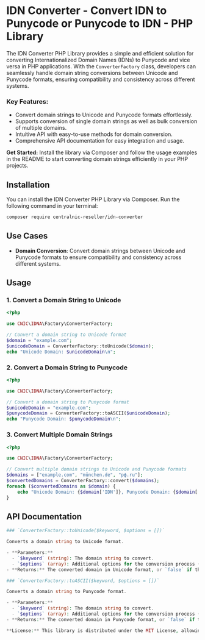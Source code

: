 # IDN Converter - Convert IDN to Punycode or Punycode to IDN - PHP Library

The IDN Converter PHP Library provides a simple and efficient solution for converting Internationalized Domain Names (IDNs) to Punycode and vice versa in PHP applications. With the `ConverterFactory` class, developers can seamlessly handle domain string conversions between Unicode and Punycode formats, ensuring compatibility and consistency across different systems.

### Key Features:
- Convert domain strings to Unicode and Punycode formats effortlessly.
- Supports conversion of single domain strings as well as bulk conversion of multiple domains.
- Intuitive API with easy-to-use methods for domain conversion.
- Comprehensive API documentation for easy integration and usage.

**Get Started:** Install the library via Composer and follow the usage examples in the README to start converting domain strings efficiently in your PHP projects.

## Installation

You can install the IDN Converter PHP Library via Composer. Run the following command in your terminal:

```bash
composer require centralnic-reseller/idn-converter
```

## Use Cases

- **Domain Conversion**: Convert domain strings between Unicode and Punycode formats to ensure compatibility and consistency across different systems.

## Usage

### 1. Convert a Domain String to Unicode

```php
<?php

use CNIC\IDNA\Factory\ConverterFactory;

// Convert a domain string to Unicode format
$domain = "example.com";
$unicodeDomain = ConverterFactory::toUnicode($domain);
echo "Unicode Domain: $unicodeDomain\n";
```

### 2. Convert a Domain String to Punycode

```php
<?php

use CNIC\IDNA\Factory\ConverterFactory;

// Convert a domain string to Punycode format
$unicodeDomain = "example.com";
$punycodeDomain = ConverterFactory::toASCII($unicodeDomain);
echo "Punycode Domain: $punycodeDomain\n";
```

### 3. Convert Multiple Domain Strings

```php
<?php

use CNIC\IDNA\Factory\ConverterFactory;

// Convert multiple domain strings to Unicode and Punycode formats
$domains = ["example.com", "münchen.de", "рф.ru"];
$convertedDomains = ConverterFactory::convert($domains);
foreach ($convertedDomains as $domain) {
    echo "Unicode Domain: {$domain['IDN']}, Punycode Domain: {$domain['PUNYCODE']}\n";
}
```

## API Documentation

```php
### `ConverterFactory::toUnicode($keyword, $options = [])`

Converts a domain string to Unicode format.

- **Parameters:**
  - `$keyword` (string): The domain string to convert.
  - `$options` (array): Additional options for the conversion process (optional).
- **Returns:** The converted domain in Unicode format, or `false` if the keyword is empty.

### `ConverterFactory::toASCII($keyword, $options = [])`

Converts a domain string to Punycode format.

- **Parameters:**
  - `$keyword` (string): The domain string to convert.
  - `$options` (array): Additional options for the conversion process (optional).
- **Returns:** The converted domain in Punycode format, or `false` if the keyword is empty.

**License:** This library is distributed under the MIT License, allowing for flexibility in usage and modification.
